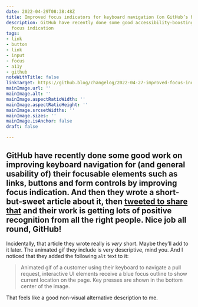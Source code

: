 ```yaml
---
date: 2022-04-29T08:38:48Z
title: Improved focus indicators for keyboard navigation (on GitHub’s blog)
description: GitHub have recently done some good accessibility-boosting work by improving
  focus indication
tags:
- link
- button
- link
- input
- focus
- a11y
- github
noteWithTitle: false
linkTarget: https://github.blog/changelog/2022-04-27-improved-focus-indicators-for-keyboard-navigation/
mainImage.url: ''
mainImage.alt: ''
mainImage.aspectRatioWidth: ''
mainImage.aspectRatioHeight: ''
mainImage.srcsetWidths: ''
mainImage.sizes: ''
mainImage.isAnchor: false
draft: false

---
```

GitHub have recently done some good work on improving keyboard navigation for (and general usability of) their focusable elements such as links, buttons and form controls by improving focus indication. And then they wrote a short-but-sweet article about it, then [tweeted to share that](https://twitter.com/KatieLangerman/status/1519397715859312640) and their work is getting lots of positive recognition from all the right people. Nice job all round, GitHub!
---

Incidentally, that article they wrote really is _very_ short. Maybe they’ll add to it later. The animated gif they include is very descriptive, mind you. And I noticed that they added the following `alt` text to it:

> Animated gif of a customer using their keyboard to navigate a pull request, interactive UI elements receive a blue focus outline to show current location on the page. Key presses are shown in the bottom center of the image.

That feels like a good non-visual alternative description to me.